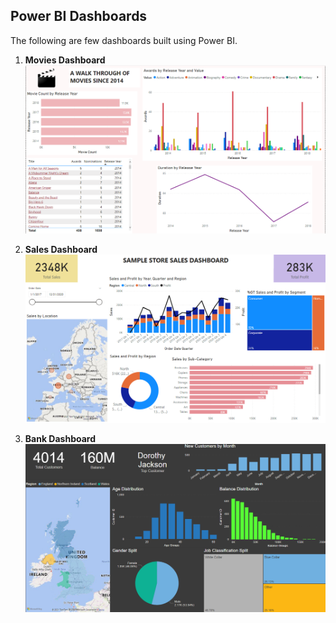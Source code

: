## Power BI Dashboards
<p> The following are few dashboards built using Power BI.

1. **Movies Dashboard**
  ![Movies](https://github.com/evil-in/power-bi-dashboards/blob/main/images/movies_dashboard.png)

2. **Sales Dashboard**
  ![Sales](https://github.com/evil-in/power-bi-dashboards/blob/main/images/sales_dashboard.png)

3. **Bank Dashboard**
  ![Bank](https://github.com/evil-in/power-bi-dashboards/blob/main/images/bank_dashboard.png)
